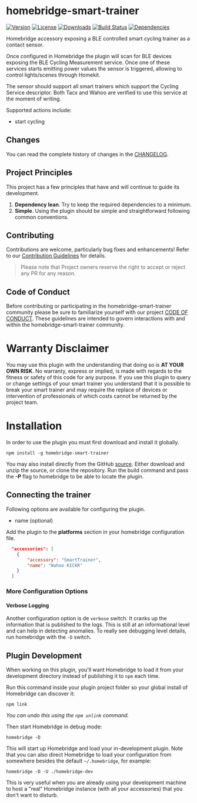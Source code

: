 # homebridge-smart-trainer
[![Version](http://img.shields.io/npm/v/homebridge-smart-trainer.png)](https://www.npmjs.org/package/homebridge-smart-trainer)
[![License](https://img.shields.io/npm/l/homebridge-smart-trainer.svg)](https://github.com/wvanvlaenderen/homebridge-smart-trainer/blob/master/LICENSE)
[![Downloads](https://img.shields.io/npm/dt/homebridge-smart-trainer.svg)](https://www.npmjs.org/package/homebridge-smart-trainer)
[![Build Status](https://travis-ci.org/wvanvlaenderen/homebridge-smart-trainer.svg?branch=master)](https://travis-ci.org/wvanvlaenderen/homebridge-smart-trainer)
[![Dependencies](https://david-dm.org/wvanvlaenderen/homebridge-smart-trainer.svg)](https://david-dm.org/wvanvlaenderen/homebridge-smart-trainer)

Homebridge accessory exposing a BLE controlled smart cycling trainer as a contact sensor. 

Once configured in Homebridge the plugin will scan for BLE devices exposing the BLE Cycling Measurement service. Once one of these services starts emitting power values the sensor is triggered, allowing to control lights/scenes through Homekit.

The sensor should support all smart trainers which support the Cycling Service descriptor. Both Tacx and Wahoo are verified to use this service at the moment of writing.

Supported actions include:
* start cycling

## Changes

You can read the complete history of changes in the 
[CHANGELOG](https://github.com/wvanvlaenderen/homebridge-smart-trainer/blob/master/CHANGELOG.md).

## Project Principles

This project has a few principles that have and will continue to guide its 
development.

1. **Dependency lean**. Try to keep the required dependencies to a minimum.
2. **Simple**. Using the plugin should be simple and straightforward 
following common conventions.

## Contributing

Contributions are welcome, particularly bug fixes and enhancements!
Refer to our [Contribution Guidelines](https://github.com/wvanvlaenderen/homebridge-smart-trainer/blob/master/CONTRIBUTING.md) for details.

> Please note that Project owners reserve the right to accept or reject any PR
> for any reason.

## Code of Conduct

Before contributing or participating in the homebridge-smart-trainer community please be sure to 
familiarize yourself with our project 
[CODE OF CONDUCT](https://github.com/wvanvlaenderen/homebridge-smart-trainer/blob/master/CODE_OF_CONDUCT.md). 
These guidelines are intended to govern interactions with and within the homebridge-smart-trainer 
community.

# Warranty Disclaimer

You may use this plugin with the understanding that doing so is 
**AT YOUR OWN RISK**. No warranty, express or implied, is made with regards 
to the fitness or safety of this code for any purpose. If you use this 
plugin to query or change settings of your smart trainer you understand that it 
is possible to break your smart trainer and may require the replace of devices or 
intervention of professionals of which costs cannot be returned by the project team.

# Installation

In order to use the plugin you must first download and install it globally.

    npm install -g homebridge-smart-trainer

You may also install directly from the GitHub 
[source](https://github.com/wvanvlaenderen/homebridge-smart-trainer). Either download and unzip 
the source, or clone the repository. Run the build command and pass the **-P** flag to homebridge to be able to locate the plugin.

## Connecting the trainer

Following options are available for configuring the plugin.
* name (optional)

	  
Add the plugin to the **platforms** section in your homebridge configuration file.
```json
  "accessories": [
    {
        "accessory": "SmartTrainer",
        "name": "Wahoo KICKR"
    }
  ]
```

### More Configuration Options

#### Verbose Logging

Another configuration option is de `verbose` switch. It cranks up the information that is published to the logs. This is still at an informational level and can help in detecting anomalies. To really see debugging level details, run homebridge with the `-D` switch.

## Plugin Development

When working on this plugin, you'll want Homebridge to load it from your development directory instead of publishing it to `npm` each time.

Run this command inside your plugin project folder so your global install of Homebridge can discover it:


```shell
npm link
```

*You can undo this using the `npm unlink` command.*

Then start Homebridge in debug mode:

```shell
homebridge -D
```

This will start up Homebridge and load your in-development plugin. Note that you can also direct Homebridge to load your configuration from somewhere besides the default `~/.homebridge`, for example:

```shell
homebridge -D -U ./homebridge-dev
```

This is very useful when you are already using your development machine to host a "real" Homebridge instance (with all your accessories) that you don't want to disturb.
